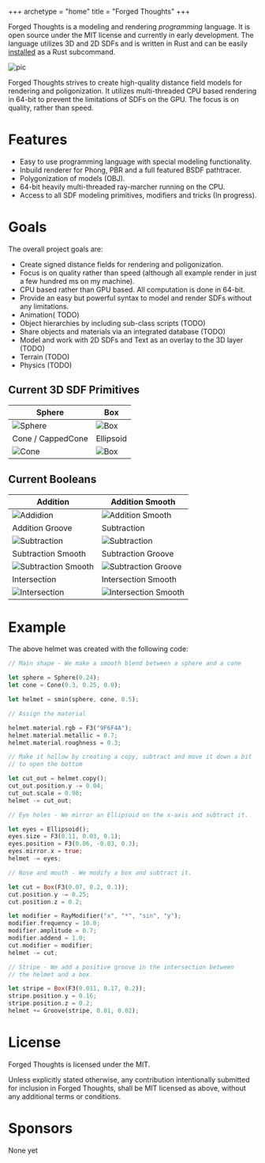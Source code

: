 +++
archetype = "home"
title = "Forged Thoughts"
+++

Forged Thoughts is a modeling and rendering *programming* language. It is open source under the MIT license and currently in early development. The language utilizes 3D and 2D SDFs and is written in Rust and can be easily [installed](basics/installation) as a Rust subcommand.

![pic](main.png)

Forged Thoughts strives to create high-quality distance field models for rendering and poligonization. It utilizes multi-threaded CPU based rendering in 64-bit to prevent the limitations of SDFs on the GPU. The focus is on quality, rather than speed.

# Features

* Easy to use programming language with special modeling functionality.
* Inbuild renderer for Phong, PBR and a full featured BSDF pathtracer.
* Polygonization of models (OBJ).
* 64-bit heavily multi-threaded ray-marcher running on the CPU.
* Access to all SDF modeling primitives, modifiers and tricks (In progress).

# Goals

The overall project goals are:

* Create signed distance fields for rendering and poligonization.
* Focus is on quality rather than speed (although all example render in just a few hundred ms on my machine).
* CPU based rather than GPU based. All computation is done in 64-bit.
* Provide an easy but powerful syntax to model and render SDFs without any limitations.
* Animation( TODO)
* Object hierarchies by including sub-class scripts (TODO)
* Share objects and materials via an integrated database (TODO)
* Model and work with 2D SDFs and Text as an overlay to the 3D layer (TODO)
* Terrain (TODO)
* Physics (TODO)

## Current 3D SDF Primitives

| Sphere                         | Box                           |
|--------------------------------|-------------------------------|
|![Sphere](sphere.png?width=20vw)| ![Box](box.png?width=20vw)    |
| Cone / CappedCone              | Ellipsoid                     |
|![Cone](cone.png?width=20vw)|   ![Box](ellipsoid.png?width=20vw)

## Current Booleans

| Addition                       | Addition Smooth               |
|--------------------------------|-------------------------------|
|![Addidion](addition.png?width=20vw)| ![Addition Smooth](addition_smooth.png?width=20vw)    |
| Addition Groove                    | Subtraction                      |
|![Subtraction](addition_groove.png?width=20vw)|   ![Subtraction](subtraction.png?width=20vw)
| Subtraction Smooth                   | Subtraction Groove                     |
|![Subtraction Smooth](subtraction_smooth.png?width=20vw)|   ![Subtraction Groove](subtraction_groove.png?width=20vw)
| Intersection                   | Intersection Smooth                     |
|![Intersection](intersection.png?width=20vw)|   ![Intersection Smooth](intersection_smooth.png?width=20vw)

# Example

The above helmet was created with the following code:

```rust
// Main shape - We make a smooth blend between a sphere and a cone

let sphere = Sphere(0.24);
let cone = Cone(0.3, 0.25, 0.0);

let helmet = smin(sphere, cone, 0.5);

// Assign the material

helmet.material.rgb = F3("9F6F4A");
helmet.material.metallic = 0.7;
helmet.material.roughness = 0.3;

// Make it hollow by creating a copy, subtract and move it down a bit
// to open the bottom

let cut_out = helmet.copy();
cut_out.position.y -= 0.04;
cut_out.scale = 0.98;
helmet -= cut_out;

// Eye holes - We mirror an Ellipsoid on the x-axis and subtract it.

let eyes = Ellipsoid();
eyes.size = F3(0.11, 0.03, 0.1);
eyes.position = F3(0.06, -0.03, 0.3);
eyes.mirror.x = true;
helmet -= eyes;

// Nose and mouth - We modify a box and subtract it.

let cut = Box(F3(0.07, 0.2, 0.1));
cut.position.y -= 0.25;
cut.position.z = 0.2;

let modifier = RayModifier("x", "*", "sin", "y");
modifier.frequency = 10.0;
modifier.amplitude = 0.7;
modifier.addend = 1.0;
cut.modifier = modifier;
helmet -= cut;

// Stripe - We add a positive groove in the intersection between
// the helmet and a box.

let stripe = Box(F3(0.011, 0.17, 0.2));
stripe.position.y = 0.16;
stripe.position.z = 0.2;
helmet += Groove(stripe, 0.01, 0.02);
```

# License

Forged Thoughts is licensed under the MIT.

Unless explicitly stated otherwise, any contribution intentionally submitted for inclusion in Forged Thoughts, shall be MIT licensed as above, without any additional terms or conditions.

# Sponsors

None yet